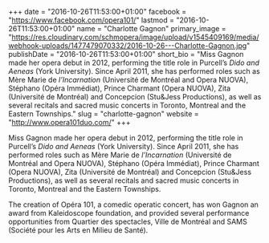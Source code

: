 +++
date = "2016-10-26T11:53:00+01:00"
facebook = "https://www.facebook.com/opera101/"
lastmod = "2016-10-26T11:53:00+01:00"
name = "Charlotte Gagnon"
primary_image = "https://res.cloudinary.com/schmopera/image/upload/v1545409169/media/webhook-uploads/1477479070332/2016-10-26---Charlotte-Gagnon.jpg"
publishDate = "2016-10-26T11:53:00+01:00"
short_bio = "Miss Gagnon made her opera debut in 2012, performing the title role in Purcell’s *Dido and Aeneas* (York University).  Since April 2011, she has performed roles such as Mère Marie de *l’Incarnation* (Université de Montréal and Opera NUOVA), Stéphano (Opéra Immédiat), Prince Charmant (Opera NUOVA), Zita (Université de Montréal) and Concepcion (Stu&amp;Jess Productions), as well as several recitals and sacred music concerts in Toronto, Montreal and the Eastern Townships."
slug = "charlotte-gagnon"
website = "http://www.opera101duo.com/"
+++

Miss Gagnon made her opera debut in 2012, performing the title role in Purcell’s *Dido and Aeneas* (York University).  Since April 2011, she has performed roles such as Mère Marie de *l’Incarnation* (Université de Montréal and Opera NUOVA), Stéphano (Opéra Immédiat), Prince Charmant (Opera NUOVA), Zita (Université de Montréal) and Concepcion (Stu&Jess Productions), as well as several recitals and sacred music concerts in Toronto, Montreal and the Eastern Townships.

The creation of Opéra 101, a comedic operatic concert, has won Gagnon an award from Kaleidoscope foundation, and provided several performance opportunities from Quartier des spectacles, Ville de Montréal and SAMS (Société pour les Arts en Milieu de Santé).
